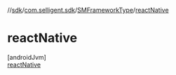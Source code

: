 //[sdk](../../../../index.md)/[com.selligent.sdk](../../index.md)/[SMFrameworkType](../index.md)/[reactNative](index.md)

# reactNative

[androidJvm]\
[reactNative](index.md)
